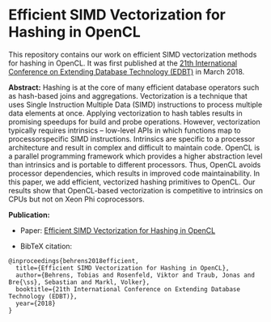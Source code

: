 # Efficient SIMD Vectorization for Hashing in OpenCL
This repository contains our work on efficient SIMD vectorization methods for hashing in OpenCL.
It was first published at the [21th International Conference on Extending Database Technology (EDBT)](http://edbticdt2018.at/) in March 2018.  

**Abstract:** Hashing is at the core of many efficient database operators such as hash-based joins and aggregations. Vectorization is a technique that uses Single Instruction Multiple Data (SIMD) instructions to process multiple data elements at once. Applying vectorization to hash tables results in promising speedups for build and probe operations. However,  vectorization typically requires intrinsics – low-level APIs in which functions map to processorspecific SIMD instructions. Intrinsics are specific to a processor architecture and result in complex and difficult to maintain code.
OpenCL is a parallel programming framework which provides a higher abstraction level than intrinsics and is portable to different processors. Thus, OpenCL avoids processor dependencies, which results in improved code maintainability. In this paper, we add efficient, vectorized hashing primitives to OpenCL. Our results show that OpenCL-based vectorization is competitive to intrinsics on CPUs but not on Xeon Phi coprocessors.

**Publication:**
- Paper: [Efficient SIMD Vectorization for Hashing in OpenCL](https://github.com/TU-Berlin-DIMA/OpenCL-SIMD-hashing/blob/master/paper/Efficient-SIMD-Vectorization-for-Hashing-in-OpenCL.pdf)

- BibTeX citation:
```
@inproceedings{behrens2018efficient,
  title={Efficient SIMD Vectorization for Hashing in OpenCL},
  author={Behrens, Tobias and Rosenfeld, Viktor and Traub, Jonas and Bre{\ss}, Sebastian and Markl, Volker},
  booktitle={21th International Conference on Extending Database Technology (EDBT)},
  year={2018}
}
```
